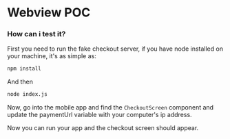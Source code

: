 # Webview POC

### How can i test it?
First you need to run the fake checkout server, if you have node installed on your machine, it's as simple as:

```bash
npm install
```

And then 

```bash
node index.js
```

Now, go into the mobile app and find the `CheckoutScreen` component and update the paymentUrl variable with your computer's ip address.

Now you can run your app and the checkout screen should appear.
